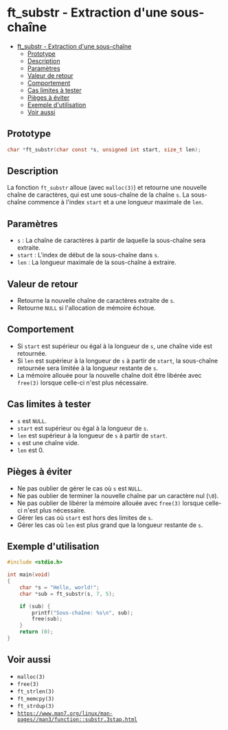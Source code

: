 # ft_substr - Extraction d'une sous-chaîne

- [ft\_substr - Extraction d'une sous-chaîne](#ft_substr---extraction-dune-sous-chaîne)
	- [Prototype](#prototype)
	- [Description](#description)
	- [Paramètres](#paramètres)
	- [Valeur de retour](#valeur-de-retour)
	- [Comportement](#comportement)
	- [Cas limites à tester](#cas-limites-à-tester)
	- [Pièges à éviter](#pièges-à-éviter)
	- [Exemple d'utilisation](#exemple-dutilisation)
	- [Voir aussi](#voir-aussi)

## Prototype

```c
char *ft_substr(char const *s, unsigned int start, size_t len);
```

## Description

La fonction `ft_substr` alloue (avec `malloc(3)`) et retourne une nouvelle chaîne de caractères, qui est une sous-chaîne de la chaîne `s`. La sous-chaîne commence à l'index `start` et a une longueur maximale de `len`.

## Paramètres

* `s` : La chaîne de caractères à partir de laquelle la sous-chaîne sera extraite.
* `start` : L'index de début de la sous-chaîne dans `s`.
* `len` : La longueur maximale de la sous-chaîne à extraire.

## Valeur de retour

* Retourne la nouvelle chaîne de caractères extraite de `s`.
* Retourne `NULL` si l'allocation de mémoire échoue.

## Comportement

* Si `start` est supérieur ou égal à la longueur de `s`, une chaîne vide est retournée.
* Si `len` est supérieur à la longueur de `s` à partir de `start`, la sous-chaîne retournée sera limitée à la longueur restante de `s`.
* La mémoire allouée pour la nouvelle chaîne doit être libérée avec `free(3)` lorsque celle-ci n'est plus nécessaire.

## Cas limites à tester

* `s` est `NULL`.
* `start` est supérieur ou égal à la longueur de `s`.
* `len` est supérieur à la longueur de `s` à partir de `start`.
* `s` est une chaîne vide.
* `len` est 0.

## Pièges à éviter

* Ne pas oublier de gérer le cas où `s` est `NULL`.
* Ne pas oublier de terminer la nouvelle chaîne par un caractère nul (`\0`).
* Ne pas oublier de libérer la mémoire allouée avec `free(3)` lorsque celle-ci n'est plus nécessaire.
* Gérer les cas où `start` est hors des limites de `s`.
* Gérer les cas où `len` est plus grand que la longueur restante de `s`.

## Exemple d'utilisation

```c
#include <stdio.h>

int main(void)
{
    char *s = "Hello, world!";
    char *sub = ft_substr(s, 7, 5);

    if (sub) {
        printf("Sous-chaîne: %s\n", sub);
        free(sub);
    }
    return (0);
}
```

## Voir aussi

* `malloc(3)`
* `free(3)`
* `ft_strlen(3)`
* `ft_memcpy(3)`
* `ft_strdup(3)`
* [`https://www.man7.org/linux/man-pages//man3/function::substr.3stap.html`](https://www.man7.org/linux/man-pages//man3/function::substr.3stap.html)